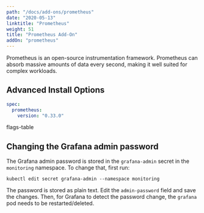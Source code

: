 ```yaml
---
path: "/docs/add-ons/prometheus"
date: "2020-05-13"
linktitle: "Prometheus"
weight: 51
title: "Prometheus Add-On"
addOn: "prometheus"
---
```


Prometheus is an open-source instrumentation framework. Prometheus can absorb massive amounts of data every second, making it well suited for complex workloads.

## Advanced Install Options

```yaml
spec:
  prometheus:
    version: "0.33.0"
```

flags-table

## Changing the Grafana admin password

The Grafana admin password is stored in the `grafana-admin` secret in the `monitoring` namespace. To change that, first run:
```
kubectl edit secret grafana-admin --namespace monitoring
```

The password is stored as plain text. Edit the `admin-password` field and save the changes.
Then, for Grafana to detect the password change, the `grafana` pod needs to be restarted/deleted.
